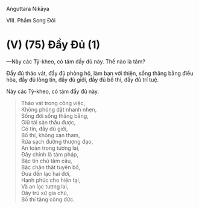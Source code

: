 Aṅguttara Nikāya

VIII. Phẩm Song Ðôi

# (V) (75) Ðầy Ðủ (1)

—Này các Tỷ-kheo, có tám đầy đủ này. Thế nào là tám?

Ðầy đủ tháo vát, đầy đủ phòng hộ, làm bạn với thiện, sống thăng bằng điều hòa, đầy đủ lòng tin, đầy đủ giới, đầy đủ bố thí, đầy đủ trí tuệ.

Này các Tỷ-kheo, có tám đầy đủ này.

> Tháo vát trong công việc,  
> Không phóng dật nhanh nhẹn,  
> Sống đời sống thăng bằng,  
> Giữ tài sản thâu được,  
> Có tín, đầy đủ giới,  
> Bố thí, không xan tham,  
> Rửa sạch đường thượng đạo,  
> An toàn trong tương lai,  
> Ðây chính là tám pháp,  
> Bậc tín chủ tầm cầu,  
> Bậc chân thật tuyên bố,  
> Ðưa đến lạc hai đời,  
> Hạnh phúc cho hiện tại,  
> Và an lạc tương lai,  
> Ðây trú xứ gia chủ,  
> Bố thí tăng công đức.

